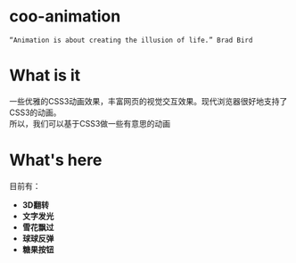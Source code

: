 # coo-animation
```
“Animation is about creating the illusion of life.” Brad Bird
```

# What is it
一些优雅的CSS3动画效果，丰富网页的视觉交互效果。现代浏览器很好地支持了CSS3的动画。<br />
所以，我们可以基于CSS3做一些有意思的动画

# What's here
目前有：
* **3D翻转**
* **文字发光**
* **雪花飘过**
* **球球反弹**
* **糖果按钮**
